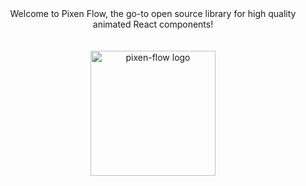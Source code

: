 <div align="center">
Welcome to Pixen Flow, the go-to open source library for high quality animated React components!
</div>

<div align="center">
    <br>
    <br>
    <img src="https://github.com/user-attachments/assets/261b7dc4-de74-425f-b15a-1a7b30b1637d" alt="pixen-flow logo" height="200">
    <br>
    <br>
</div>
